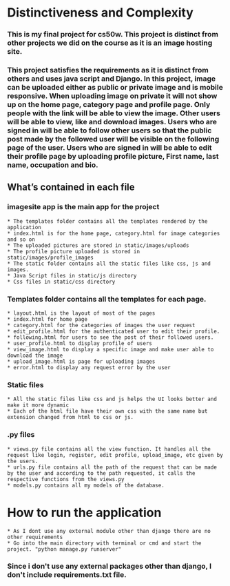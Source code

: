 # Distinctiveness and Complexity

### This is my final project for cs50w. This project is distinct from other projects we did on the course as it is an image hosting site.

### This project satisfies the requirements as it is distinct from others and uses java script and Django. In this project, image can be uploaded either as public or private image and is mobile responsive. When uploading image on private it will not show up on the home page, category page and profile page. Only people with the link will be able to view the image. Other users will be able to view, like and download images. Users who are signed in will be able to follow other users so that the public post made by the followed user will be visible on the following page of the user. Users who are signed in will be able to edit their profile page by uploading profile picture, First name, last name, occupation and bio.


## What’s contained in each file

### imagesite app is the main app for the project
	* The templates folder contains all the templates rendered by the application
	* index.html is for the home page, category.html for image categories and so on
	* The uploaded pictures are stored in static/images/uploads
	* The profile picture uploaded is stored in static/images/profile_images
	* The static folder contains all the static files like css, js and images.
	* Java Script files in static/js directory
	* Css files in static/css directory

### Templates folder contains all the templates for each page. 
	* layout.html is the layout of most of the pages
	* index.html for home page
	* category.html for the categories of images the user request
	* edit_profile.html for the authenticated user to edit their profile.
	* following.html for users to see the post of their followed users.
	* user_profile.html to display profile of users
	* view_image.html to display a specific image and make user able to download the image
	* upload_image.html is page for uploading images
	* error.html to display any request error by the user

### Static files
	* All the static files like css and js helps the UI looks better and make it more dynamic
	* Each of the html file have their own css with the same name but extension changed from html to css or js.

### .py files
	* views.py file contains all the view function. It handles all the request like login, register, edit profile, upload_image, etc given by the users.
	* urls.py file contains all the path of the request that can be made by the user and according to the path requested, it calls the respective functions from the views.py
	* models.py contains all my models of the database.



# How to run the application
	* As I dont use any external module other than django there are no other requirements
	* Go into the main directory with terminal or cmd and start the project. "python manage.py runserver"

### Since i don't use any external packages other than django, I don't include requirements.txt file.